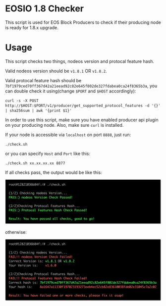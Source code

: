 # EOSIO 1.8 Checker

This script is used for EOS Block Producers to check if their producing node is ready for 1.8.x upgrade.

# Usage


This script checks two things, nodeos version and protocal feature hash.

Valid nodeos version should be `v1.8.1` OR `v1.8.2`.

Valid protocal feature hash should be `7bf1979ced70ff367d42a21eead92c82e645f802de327fdabea0ca24f8365b3a`, you can double check it using(change `$PORT` and `$HOST` accordingly):

```
curl -s -X POST http://$HOST:$PORT/v1/producer/get_supported_protocol_features -d '{}' | sha256sum | awk '{print $1}'
```

In order to use this script, make sure you have enabled producer api plugin on your producing node. Also, make sure `curl` is installed.

If your node is accessible via `localhost` on port `8888`, just run:

```
./check.sh
```

or you can specify `Host` and `Port` like this:

```
./check.sh xx.xx.xx.xx 8877
```

If all checks pass, the output would be like this:

  <img src="./Success.png">

otherwise:

  <img src="./Fail.png">

